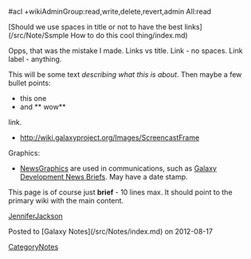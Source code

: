 #acl +wikiAdminGroup:read,write,delete,revert,admin All:read

<div class='noteItemHeader'>[Should we use spaces in title or not to have the best links](/src/Note/Ssmple How to do this cool thing/index.md)</div>

Opps, that was the mistake I made. Links vs title. Link - no spaces. Link label - anything.

This will be some text *describing what this is about*. Then maybe a few bullet points:

* this one
* and ** wow**

[<Screencast>](/src/screencast/fake/index.md) link.
* http://wiki.galaxyproject.org/Images/ScreencastFrame

Graphics:
* [NewsGraphics](/src/images/NewsGraphics/index.md) are used in communications, such as [Galaxy Development News Briefs](/src/DevNewsBriefs/index.md). May have a date stamp.

This page is of course just **brief** - 10 lines max. It should point to the primary wiki with the main content. 

[JenniferJackson](/src/JenniferJackson/index.md)

<div class='noteItemFooter'>Posted to [Galaxy Notes](/src/Notes/index.md) on 2012-08-17</div>

[CategoryNotes](/src/CategoryNotes/index.md)
